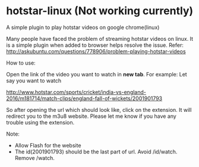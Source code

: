 # hotstar-linux (Not working currently)
A simple plugin to play hotstar videos on google chrome(linux)

Many people have faced the problem of streaming hotstar videos on linux. It is a simple plugin when added to browser helps resolve the issue.
Refer: http://askubuntu.com/questions/778906/problem-playing-hotstar-videos

How to use:

Open the link of the video you want to watch in __new tab__. For example: Let say you want to watch

http://www.hotstar.com/sports/cricket/india-vs-england-2016/m181714/match-clips/england-fall-of-wickets/2001901793

So after opening the url which should look like, click on the extension. 
It will redirect you to the m3u8 website. Please let me know if you have any trouble using the extension. 

Note:
 - Allow Flash for the website
 - The id(2001901793) should be the last part of url. Avoid /id/watch. Remove /watch.
